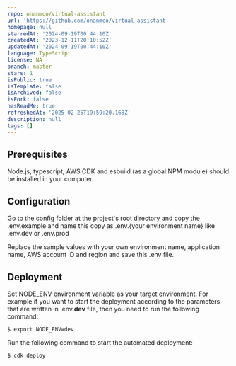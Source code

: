 ```yaml
---
repo: onanmco/virtual-assistant
url: 'https://github.com/onanmco/virtual-assistant'
homepage: null
starredAt: '2024-09-19T00:44:10Z'
createdAt: '2023-12-11T20:10:52Z'
updatedAt: '2024-09-19T00:44:10Z'
language: TypeScript
license: NA
branch: master
stars: 1
isPublic: true
isTemplate: false
isArchived: false
isFork: false
hasReadMe: true
refreshedAt: '2025-02-25T19:59:20.168Z'
description: null
tags: []
---
```


## Prerequisites

Node.js, typescript, AWS CDK and esbuild (as a global NPM module) should be installed in your computer. 

## Configuration

Go to the config folder at the project's root directory and copy the .env.example and name this copy as .env.{your environment name} like .env.dev or .env.prod

Replace the sample values with your own environment name, application name, AWS account ID and region and save this .env file.


## Deployment

Set NODE_ENV environment variable as your target environment. For example if you want to start the deployment according to the parameters that are written in .env.**dev** file, then you need to run the following command:

    $ export NODE_ENV=dev

Run the following command to start the automated deployment:

    $ cdk deploy

